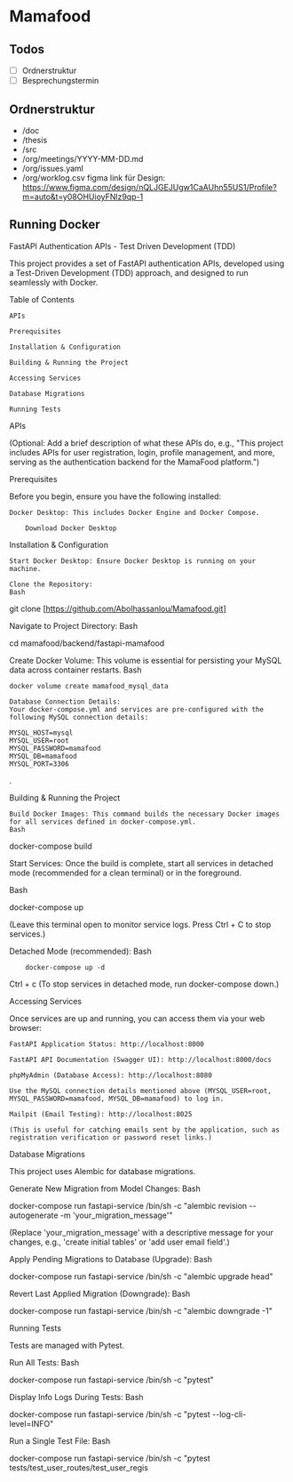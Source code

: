 # Mamafood

## Todos

- [ ] Ordnerstruktur
- [ ] Besprechungstermin

## Ordnerstruktur

- /doc
- /thesis
- /src
- /org/meetings/YYYY-MM-DD.md
- /org/issues.yaml
- /org/worklog.csv
figma link für Design:
https://www.figma.com/design/nQLJGEJUgw1CaAUhn55US1/Profile?m=auto&t=y08OHUioyFNlz9qp-1

## Running Docker
FastAPI Authentication APIs - Test Driven Development (TDD)

This project provides a set of FastAPI authentication APIs, developed using a Test-Driven Development (TDD) approach, and designed to run seamlessly with Docker.

Table of Contents

    APIs

    Prerequisites

    Installation & Configuration

    Building & Running the Project

    Accessing Services

    Database Migrations

    Running Tests

APIs

(Optional: Add a brief description of what these APIs do, e.g., "This project includes APIs for user registration, login, profile management, and more, serving as the authentication backend for the MamaFood platform.")

Prerequisites

Before you begin, ensure you have the following installed:

    Docker Desktop: This includes Docker Engine and Docker Compose.

        Download Docker Desktop

Installation & Configuration

    Start Docker Desktop: Ensure Docker Desktop is running on your machine.

    Clone the Repository:
    Bash

git clone [https://github.com/Abolhassanlou/Mamafood.git]


Navigate to Project Directory:
Bash

cd mamafood/backend/fastapi-mamafood

Create Docker Volume: This volume is essential for persisting your MySQL data across container restarts.
Bash

    docker volume create mamafood_mysql_data

    Database Connection Details:
    Your docker-compose.yml and services are pre-configured with the following MySQL connection details:

    MYSQL_HOST=mysql
    MYSQL_USER=root
    MYSQL_PASSWORD=mamafood
    MYSQL_DB=mamafood
    MYSQL_PORT=3306
.

Building & Running the Project

    Build Docker Images: This command builds the necessary Docker images for all services defined in docker-compose.yml.
    Bash

docker-compose build

Start Services: Once the build is complete, start all services in detached mode (recommended for a clean terminal) or in the foreground.

Bash

docker-compose up

(Leave this terminal open to monitor service logs. Press Ctrl + C to stop services.)

Detached Mode (recommended):
Bash

        docker-compose up -d

Ctrl + c (To stop services in detached mode, run docker-compose down.)

Accessing Services

Once services are up and running, you can access them via your web browser:

    FastAPI Application Status: http://localhost:8000

    FastAPI API Documentation (Swagger UI): http://localhost:8000/docs

    phpMyAdmin (Database Access): http://localhost:8080

    Use the MySQL connection details mentioned above (MYSQL_USER=root, MYSQL_PASSWORD=mamafood, MYSQL_DB=mamafood) to log in.

    Mailpit (Email Testing): http://localhost:8025

    (This is useful for catching emails sent by the application, such as registration verification or password reset links.)

Database Migrations

This project uses Alembic for database migrations.

Generate New Migration from Model Changes:
Bash

docker-compose run fastapi-service /bin/sh -c "alembic revision --autogenerate -m 'your_migration_message'"

(Replace 'your_migration_message' with a descriptive message for your changes, e.g., 'create initial tables' or 'add user email field'.)

Apply Pending Migrations to Database (Upgrade):
Bash

docker-compose run fastapi-service /bin/sh -c "alembic upgrade head"

Revert Last Applied Migration (Downgrade):
Bash

docker-compose run fastapi-service /bin/sh -c "alembic downgrade -1"

Running Tests

Tests are managed with Pytest.

Run All Tests:
Bash

docker-compose run fastapi-service /bin/sh -c "pytest"

Display Info Logs During Tests:
Bash

docker-compose run fastapi-service /bin/sh -c "pytest --log-cli-level=INFO"

Run a Single Test File:
Bash

docker-compose run fastapi-service /bin/sh -c "pytest tests/test_user_routes/test_user_regis
